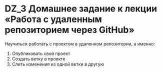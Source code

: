 # DZ_3 Домашнее задание к лекции «Работа с удаленным репозиторием через GitHub»

Научиться работать с проектом в удаленном репозитории, а именно:

1. Опубликовать свой проект
2. Создать ветку в проекте
3. Слить изменения из одной ветки в другую